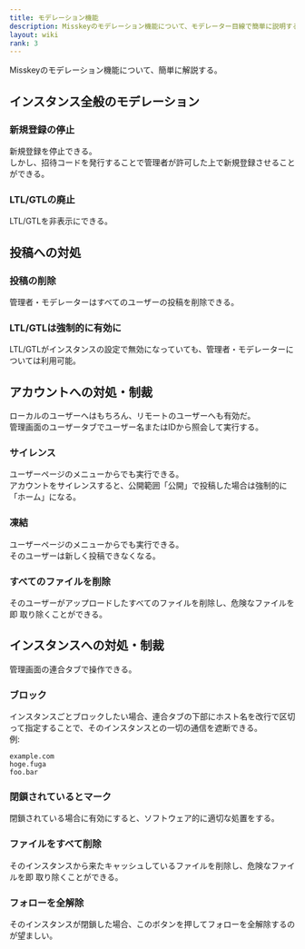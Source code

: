 ```yaml
---
title: モデレーション機能
description: Misskeyのモデレーション機能について、モデレーター目線で簡単に説明する。
layout: wiki
rank: 3
---
```

Misskeyのモデレーション機能について、簡単に解説する。

## インスタンス全般のモデレーション
### 新規登録の停止
新規登録を停止できる。  
しかし、招待コードを発行することで管理者が許可した上で新規登録させることができる。

### LTL/GTLの廃止
LTL/GTLを非表示にできる。

## 投稿への対処
### 投稿の削除
管理者・モデレーターはすべてのユーザーの投稿を削除できる。

### LTL/GTLは強制的に有効に
LTL/GTLがインスタンスの設定で無効になっていても、管理者・モデレーターについては利用可能。

## アカウントへの対処・制裁
ローカルのユーザーへはもちろん、リモートのユーザーへも有効だ。  
管理画面のユーザータブでユーザー名またはIDから照会して実行する。

### サイレンス
ユーザーページのメニューからでも実行できる。  
アカウントをサイレンスすると、公開範囲「公開」で投稿した場合は強制的に「ホーム」になる。

### 凍結
ユーザーページのメニューからでも実行できる。  
そのユーザーは新しく投稿できなくなる。

### すべてのファイルを削除
そのユーザーがアップロードしたすべてのファイルを削除し、危険なファイルを即 取り除くことができる。

## インスタンスへの対処・制裁
管理画面の連合タブで操作できる。

### ブロック
インスタンスごとブロックしたい場合、連合タブの下部にホスト名を改行で区切って指定することで、そのインスタンスとの一切の通信を遮断できる。  
例:

```
example.com
hoge.fuga
foo.bar
```
### 閉鎖されているとマーク
閉鎖されている場合に有効にすると、ソフトウェア的に適切な処置をする。

### ファイルをすべて削除
そのインスタンスから来たキャッシュしているファイルを削除し、危険なファイルを即 取り除くことができる。

### フォローを全解除
そのインスタンスが閉鎖した場合、このボタンを押してフォローを全解除するのが望ましい。